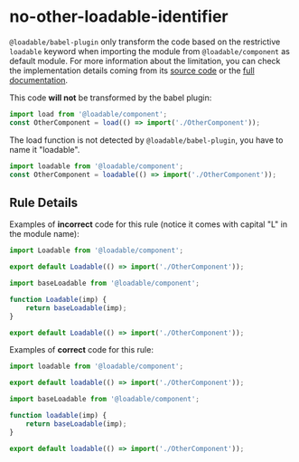# no-other-loadable-identifier

`@loadable/babel-plugin` only transform the code based on the restrictive `loadable` keyword when importing the module from `@loadable/component` as default module. For more information about the limitation, you can check the implementation details coming from its [source code](https://github.com/gregberge/loadable-components/blob/89cf124f9079395f2d77038033e472b22c04deb6/packages/babel-plugin/src/index.js#L37-L49) or the [full documentation](https://loadable-components.com/docs/babel-plugin/#loadable-detection).

This code **will not** be transformed by the babel plugin:

```js
import load from '@loadable/component';
const OtherComponent = load(() => import('./OtherComponent'));
```

The load function is not detected by `@loadable/babel-plugin`, you have to name it "loadable".

```js
import loadable from '@loadable/component';
const OtherComponent = loadable(() => import('./OtherComponent'));
```

## Rule Details

Examples of **incorrect** code for this rule (notice it comes with capital "L" in the module name):

```js
import Loadable from '@loadable/component';

export default Loadable(() => import('./OtherComponent'));
```

```js
import baseLoadable from '@loadable/component';

function Loadable(imp) {
    return baseLoadable(imp);
}

export default Loadable(() => import('./OtherComponent'));
```

Examples of **correct** code for this rule:

```js
import loadable from '@loadable/component';

export default loadable(() => import('./OtherComponent'));
```

```js
import baseLoadable from '@loadable/component';

function loadable(imp) {
    return baseLoadable(imp);
}

export default loadable(() => import('./OtherComponent'));
```
